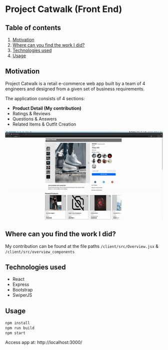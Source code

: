 # Project Catwalk (Front End)

## Table of contents
1. [Motivation](#motivation)
2. [Where can you find the work I did?](#where)
3. [Technologies used](#tech)
4. [Usage](#usage)


## Motivation <a name="motivation"/>
Project Catwalk is a retail e-commerce web app built by a team of 4 engineers and designed from a given set of business requirements.

The application consists of 4 sections:
- **Product Detail (My contribution)**
- Ratings & Reviews
- Questions & Answers
- Related Items & Outfit Creation

![](/front-end-gif.gif)

## Where can you find the work I did? <a name="where"/>
My contribution can be found at the file paths `/client/src/Overview.jsx` & `/client/src/overview_components`

## Technologies used <a name="tech"/>
- React
- Express
- Bootstrap
- SwiperJS

## Usage <a name="usage"/>
```
npm install
npm run build
npm start
```
Access app at: http://localhost:3000/
